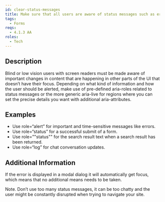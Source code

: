 ```yaml
---
id: clear-status-messages
title: Make sure that all users are aware of status messages such as errors messages, successful submissions and other important changes in content
tags:
  - Forms
reqs:
  - 4.1.3 AA
roles:
  - Tech
---
```


## Description

Blind or low vision users with screen readers must be made aware of important changes in content that are happening in other parts of the UI that doesn’t have their focus. Depending on what kind of information and how the user should be alerted, make use of pre-defined aria-roles related to status messages or the more generic aria-live for regions where you can set the precise details you want with additional aria-attributes.

## Examples

- Use role=“alert” for important and time-sensitive messages like errors.
- Use role=“status” for a successful submit of a form.
- Use role=""status"" for the search result text when a search result has been returned.
- Use role=“log” for chat conversation updates.

## Additional Information

If the error is displayed in a modal dialog it will automatically get focus, which means that no additional means needs to be taken.

Note. Don’t use too many status messages, it can be too chatty and the user might be constantly disrupted when trying to navigate your site.
